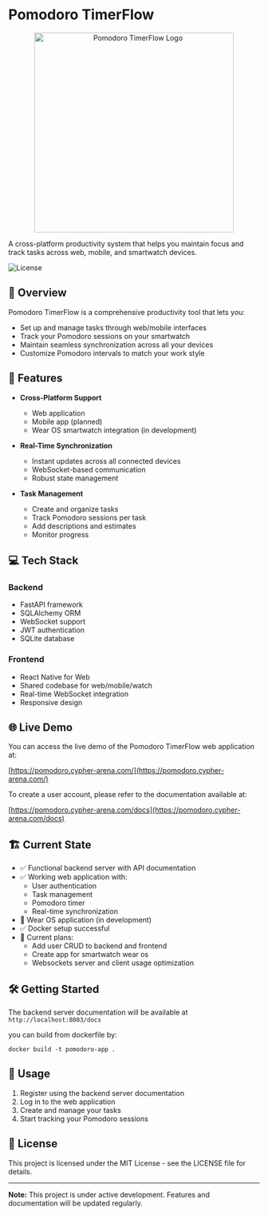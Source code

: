 # Pomodoro TimerFlow

<div align="center">
  <img src="logo.png" alt="Pomodoro TimerFlow Logo" width="400">
</div>

A cross-platform productivity system that helps you maintain focus and track tasks across web, mobile, and smartwatch devices.

![License](https://img.shields.io/badge/license-MIT-blue.svg)

## 🎯 Overview

Pomodoro TimerFlow is a comprehensive productivity tool that lets you:
- Set up and manage tasks through web/mobile interfaces
- Track your Pomodoro sessions on your smartwatch
- Maintain seamless synchronization across all your devices
- Customize Pomodoro intervals to match your work style

## 🚀 Features

- **Cross-Platform Support**
  - Web application
  - Mobile app (planned)
  - Wear OS smartwatch integration (in development)

- **Real-Time Synchronization**
  - Instant updates across all connected devices
  - WebSocket-based communication
  - Robust state management

- **Task Management**
  - Create and organize tasks
  - Track Pomodoro sessions per task
  - Add descriptions and estimates
  - Monitor progress

## 💻 Tech Stack

### Backend
- FastAPI framework
- SQLAlchemy ORM
- WebSocket support
- JWT authentication
- SQLite database

### Frontend
- React Native for Web
- Shared codebase for web/mobile/watch
- Real-time WebSocket integration
- Responsive design

## 🌐 Live Demo

You can access the live demo of the Pomodoro TimerFlow web application at:

[https://pomodoro.cypher-arena.com/](https://pomodoro.cypher-arena.com/)

To create a user account, please refer to the documentation available at:

[https://pomodoro.cypher-arena.com/docs](https://pomodoro.cypher-arena.com/docs)

## 🏗️ Current State

- ✅ Functional backend server with API documentation
- ✅ Working web application with:
  - User authentication
  - Task management
  - Pomodoro timer
  - Real-time synchronization
- 🚧 Wear OS application (in development)
- ✅ Docker setup successful
- 📝 Current plans:
  - Add user CRUD to backend and frontend
  - Create app for smartwatch wear os
  - Websockets server and client usage optimization


## 🛠️ Getting Started



The backend server documentation will be available at `http://localhost:8003/docs`

you can build from dockerfile by:

 `docker build -t pomodoro-app .`

## 📱 Usage

1. Register using the backend server documentation
2. Log in to the web application
3. Create and manage your tasks
4. Start tracking your Pomodoro sessions

## 📝 License

This project is licensed under the MIT License - see the LICENSE file for details.

---

**Note:** This project is under active development. Features and documentation will be updated regularly.